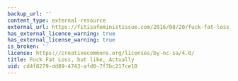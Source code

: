 ```yaml
---
backup_url: ''
content_type: external-resource
external_url: https://fitisafeministissue.com/2016/08/20/fuck-fat-loss-but-like-actually/
has_external_licence_warning: true
has_external_license_warning: true
is_broken: ''
license: https://creativecommons.org/licenses/by-nc-sa/4.0/
title: Fuck Fat Loss, but like, Actually
uid: cd4f8279-dd89-4743-afd0-7f7bc217ce10
---
```

